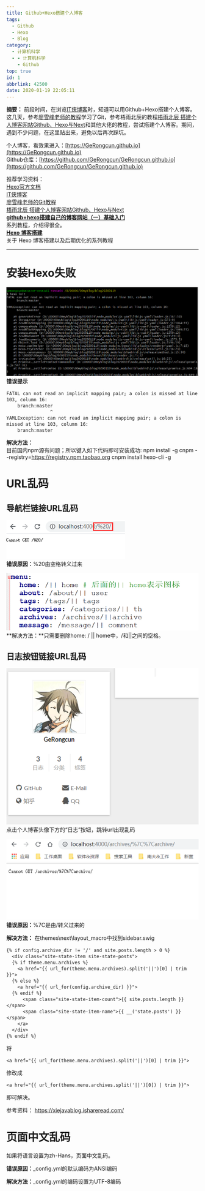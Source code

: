 ```yaml
---
title: Github+Hexo搭建个人博客
tags:
  - Github
  - Hexo
  - Blog
category:
  - 计算机科学
  - - 计算机科学
    - Github
top: true
id: 1
abbrlink: 42500
date: 2020-01-19 22:05:11
---
```


**摘要：** 前段时间，在浏览[IT侠博客](https://itxia.github.io/2018/12/24/SetupBlogWithHexo/#more)时，知道可以用Github+Hexo搭建个人博客。这几天，参考[廖雪峰老师的教程](https://www.liaoxuefeng.com/wiki/896043488029600)学习了Git，参考梧雨北辰的教程[梧雨北辰 搭建个人博客网站Github、Hexo与Next](https://www.jianshu.com/p/72842e1c63e2)和其他大佬的教程，尝试搭建个人博客。期间，遇到不少问题，在这里贴出来，避免以后再次踩坑。
<!-- more -->
个人博客，看效果进入：[https://GeRongcun.github.io](https://GeRongcun.github.io)  
Github仓库：[https://github.com/GeRongcun/GeRongcun.github.io](https://github.com/GeRongcun/GeRongcun.github.io)  

推荐学习资料：  
[Hexo官方文档](https://hexo.io/zh-cn/docs)  
[IT侠博客](https://itxia.github.io/2018/12/24/SetupBlogWithHexo/#more)  
[廖雪峰老师的Git教程](https://www.liaoxuefeng.com/wiki/896043488029600)  
[梧雨北辰 搭建个人博客网站Github、Hexo与Next](https://www.jianshu.com/p/72842e1c63e2)  
[**github+hexo搭建自己的博客网站（一）基础入门**](https://www.cnblogs.com/chengxs/p/7402174.html)  
系列教程，介绍得很全。  
[**Hexo 博客搭建**](https://blog.csdn.net/qq_36759224/category_9285510.html)  
关于 Hexo 博客搭建以及后期优化的系列教程  

-----
# 安装Hexo失败
![安装hexo失败](Github-Hexo搭建个人博客/01错误.png)  
**错误提示**  
```
FATAL can not read an implicit mapping pair; a colon is missed at line 103, column 16:
    branch:master
                ^
YAMLException: can not read an implicit mapping pair; a colon is missed at line 103, column 16:
    branch:master
```

**解决方法：**  
目前国内npm源有问题；所以键入如下代码即可安装成功:
npm install -g cnpm --registry=https://registry.npm.taobao.org
cnpm install hexo-cli -g

# URL乱码
## 导航栏链接URL乱码  
![导航栏链接URL乱码](Github-Hexo搭建个人博客/02错误.png)  
**错误原因：**%20由空格转义过来  

![解决方法](Github-Hexo搭建个人博客/03.png)  
**解决方法：**只需要删除home: / || home中，/和||之间的空格。  

## 日志按钮链接URL乱码 
![点击个人博客头像下方的“日志”按钮](Github-Hexo搭建个人博客/031.png)  
点击个人博客头像下方的“日志”按钮，跳转url出现乱码  

![日志按钮链接URL乱码](Github-Hexo搭建个人博客/04.png)  
**错误原因：**%7C是由/转义过来的  

**解决方法：**
在themes\next\layout\_macro中找到sidebar.swig
```
{% if config.archive_dir != '/' and site.posts.length > 0 %}
  <div class="site-state-item site-state-posts">
  {% if theme.menu.archives %}
	<a href="{{ url_for(theme.menu.archives).split('||')[0] | trim }}">
  {% else %}
	<a href="{{ url_for(config.archive_dir) }}">
  {% endif %}
	  <span class="site-state-item-count">{{ site.posts.length }}</span>
	  <span class="site-state-item-name">{{ __('state.posts') }}</span>
	</a>
  </div>
{% endif %}
```
将
```
<a href="{{ url_for(theme.menu.archives).split('||')[0] | trim }}">
```

修改成
```
<a href="{{ url_for(theme.menu.archives.split('||')[0]) | trim }}">
```

即可解决。

参考资料：
https://xiejavablog.ishareread.com/

# 页面中文乱码  
如果将语言设置为zh-Hans，页面中文乱码。

**错误原因：**_config.yml的默认编码为ANSI编码

**解决方法：**_config.yml的编码设置为UTF-8编码
